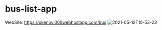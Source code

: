 # bus-list-app
WebSite: https://ukenov.000webhostapp.com/bus
![2021-05-12T10-53-23](https://user-images.githubusercontent.com/58021068/117963948-748ffa80-b33a-11eb-88a2-557d58497957.gif)

